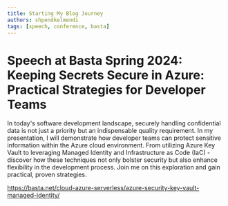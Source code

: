 ```yaml
---
title: Starting My Blog Journey
authors: shpendkelmendi
tags: [speech, conference, basta]
---
```


# Speech at Basta Spring 2024: Keeping Secrets Secure in Azure: Practical Strategies for Developer Teams

In today's software development landscape, securely handling confidential data is not just a priority but an indispensable quality requirement. In my presentation, I will demonstrate how developer teams can protect sensitive information within the Azure cloud environment. From utilizing Azure Key Vault to leveraging Managed Identity and Infrastructure as Code (IaC) - discover how these techniques not only bolster security but also enhance flexibility in the development process. Join me on this exploration and gain practical, proven strategies.

https://basta.net/cloud-azure-serverless/azure-security-key-vault-managed-identity/